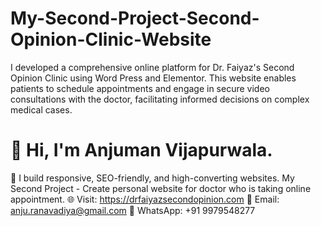 # My-Second-Project-Second-Opinion-Clinic-Website
I developed a comprehensive online platform for Dr. Faiyaz's Second Opinion Clinic using Word Press and Elementor. This website enables patients to schedule appointments and engage in secure video consultations with the doctor, facilitating informed decisions on complex medical cases. 
# 👋 Hi, I'm Anjuman Vijapurwala.  
🚀 I build responsive, SEO-friendly, and high-converting websites.
My Second Project - Create personal website for doctor who is taking online appointment.
🌐 Visit: https://drfaiyazsecondopinion.com
📧 Email: anju.ranavadiya@gmail.com
📱 WhatsApp: +91 9979548277
